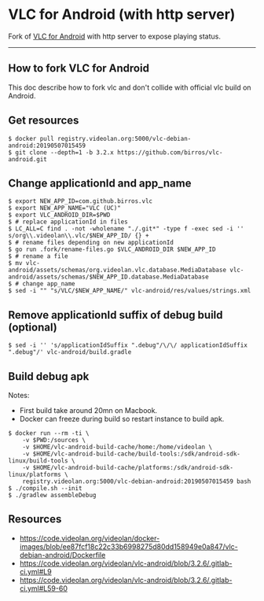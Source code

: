 # VLC for Android (with http server)

Fork of [VLC for Android](https://github.com/videolan/vlc-android) with http
server to expose playing status.

---

## How to fork VLC for Android

This doc describe how to fork vlc and don't collide with official vlc build on
Android.

## Get resources

```shell
$ docker pull registry.videolan.org:5000/vlc-debian-android:20190507015459
$ git clone --depth=1 -b 3.2.x https://github.com/birros/vlc-android.git
```

## Change applicationId and app_name

```shell
$ export NEW_APP_ID=com.github.birros.vlc
$ export NEW_APP_NAME="VLC (UC)"
$ export VLC_ANDROID_DIR=$PWD
$ # replace applicationId in files
$ LC_ALL=C find . -not -wholename "./.git*" -type f -exec sed -i '' s/org\\.videolan\\.vlc/$NEW_APP_ID/ {} +
$ # rename files depending on new applicationId
$ go run .fork/rename-files.go $VLC_ANDROID_DIR $NEW_APP_ID
$ # rename a file
$ mv vlc-android/assets/schemas/org.videolan.vlc.database.MediaDatabase vlc-android/assets/schemas/$NEW_APP_ID.database.MediaDatabase
$ # change app_name
$ sed -i "" "s/VLC/$NEW_APP_NAME/" vlc-android/res/values/strings.xml
```

## Remove applicationId suffix of debug build (optional)

```shell
$ sed -i '' 's/applicationIdSuffix ".debug"/\/\/ applicationIdSuffix ".debug"/' vlc-android/build.gradle
```

## Build debug apk

Notes:
* First build take around 20mn on Macbook.
* Docker can freeze during build so restart instance to build apk.

```shell
$ docker run --rm -ti \
    -v $PWD:/sources \
    -v $HOME/vlc-android-build-cache/home:/home/videolan \
    -v $HOME/vlc-android-build-cache/build-tools:/sdk/android-sdk-linux/build-tools \
    -v $HOME/vlc-android-build-cache/platforms:/sdk/android-sdk-linux/platforms \
    registry.videolan.org:5000/vlc-debian-android:20190507015459 bash
$ ./compile.sh --init
$ ./gradlew assembleDebug
```

## Resources

* https://code.videolan.org/videolan/docker-images/blob/ee87fcf18c22c33b6998275d80dd158949e0a847/vlc-debian-android/Dockerfile
* https://code.videolan.org/videolan/vlc-android/blob/3.2.6/.gitlab-ci.yml#L9
* https://code.videolan.org/videolan/vlc-android/blob/3.2.6/.gitlab-ci.yml#L59-60